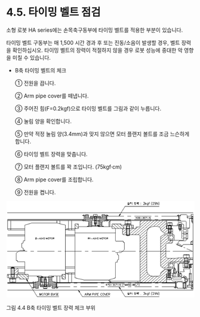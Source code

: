 ﻿# 4.5. 타이밍 벨트 점검

소형 로봇 HA series에는 손목축구동부에 타이밍 벨트를 적용한 부분이 있습니다.

타이밍 벨트 구동부는 매 1,500 시간 경과 후 또는 진동/소음이 발생할 경우, 벨트 장력을 확인하십시오. 타이밍 벨트의 장력이 적절하지 않을 경우 로봇 성능에 중대한 악 영향을 미칠 수 있습니다.

*	B축 타이밍 벨트의 체크

    ①	전원을 끕니다.

    ②	Arm pipe cover를 떼냅니다.

    ③	주어진 힘(F=0.2kgf)으로 타이밍 벨트를 그림과 같이 누릅니다.

    ④	눌림 양을 확인합니다.

    ⑤	만약 적정 눌림 양(3.4mm)과 맞지 않으면 모터 플랜지 볼트를 조금 느슨하게 합니다.

    ⑥	타이밍 벨트 장력을 맞춥니다.

    ⑦	모터 플랜지 볼트를 꽉 조입니다. (75kgf·cm)

    ⑧	Arm pipe cover를 조립합니다.

    ⑨	전원을 켭니다.


![](../_assets/그림_4.4_b축_타이밍벨트_장력체크부위.png)

그림 4.4 B축 타이밍 벨트 장력 체크 부위